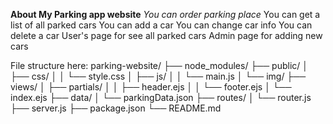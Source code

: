 **About My Parking app website**
*You can order parking place*
You can get a list of all parked cars
You can add a car
You can change car info
You can delete a car
User's page for see all parked cars
Admin page for adding new cars 

File structure here:
parking-website/
├── node_modules/
├── public/
│   ├── css/
│   │   └── style.css
│   ├── js/
│   │   └── main.js
│   └── img/
├── views/
│   ├── partials/
│   │   ├── header.ejs
│   │   └── footer.ejs
│   └── index.ejs
├── data/
│   └── parkingData.json
├── routes/
│   └── router.js
├── server.js
├── package.json
└── README.md